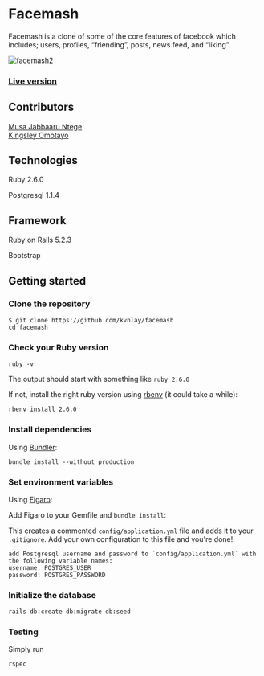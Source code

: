 # Facemash

Facemash is a clone of some of the core features of facebook which includes; users, profiles, “friending”, posts, news feed, and “liking”. 

![facemash2](https://user-images.githubusercontent.com/21004010/65952202-6fb65580-e439-11e9-9868-af236f1205fe.png)

### [Live version](https://shrouded-refuge-15460.herokuapp.com)

## Contributors

[Musa Jabbaaru Ntege](https://github.com/Cena-JM)<br>
[Kingsley Omotayo](https://github.com/kvnlay)

## Technologies

Ruby 2.6.0

Postgresql 1.1.4

## Framework

Ruby on Rails 5.2.3

Bootstrap

## Getting started

### Clone the repository

```shell
$ git clone https://github.com/kvnlay/facemash
cd facemash
```

### Check your Ruby version

```shell
ruby -v
```

The output should start with something like `ruby 2.6.0`

If not, install the right ruby version using [rbenv](https://github.com/rbenv/rbenv) (it could take a while):

```shell
rbenv install 2.6.0
```

### Install dependencies

Using [Bundler](https://github.com/bundler/bundler):

```shell
bundle install --without production
```

### Set environment variables

Using [Figaro](https://github.com/laserlemon/figaro):

Add Figaro to your Gemfile and `bundle install`:

This creates a commented `config/application.yml` file and adds it to your
`.gitignore`. Add your own configuration to this file and you're done!

```shell
add Postgresql username and password to `config/application.yml` with the following variable names:
username: POSTGRES_USER
password: POSTGRES_PASSWORD
```

### Initialize the database

```shell
rails db:create db:migrate db:seed
```
### Testing

Simply run

```ruby
rspec
```
